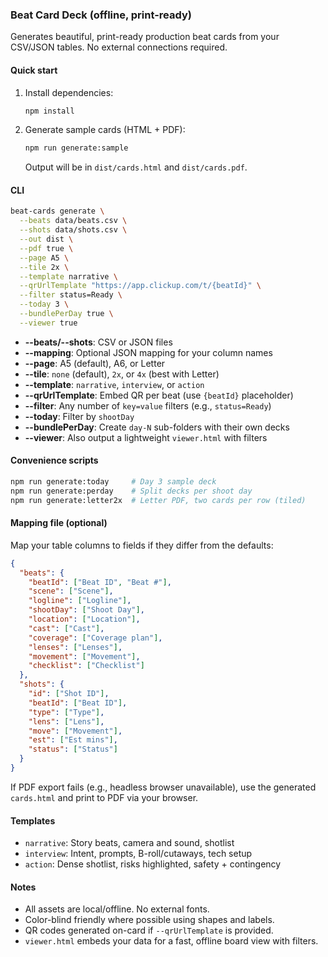 ### Beat Card Deck (offline, print-ready)

Generates beautiful, print-ready production beat cards from your CSV/JSON tables. No external connections required.

#### Quick start
1. Install dependencies:
   ```bash
   npm install
   ```
2. Generate sample cards (HTML + PDF):
   ```bash
   npm run generate:sample
   ```
   Output will be in `dist/cards.html` and `dist/cards.pdf`.

#### CLI
```bash
beat-cards generate \
  --beats data/beats.csv \
  --shots data/shots.csv \
  --out dist \
  --pdf true \
  --page A5 \
  --tile 2x \
  --template narrative \
  --qrUrlTemplate "https://app.clickup.com/t/{beatId}" \
  --filter status=Ready \
  --today 3 \
  --bundlePerDay true \
  --viewer true
```

- **--beats/--shots**: CSV or JSON files
- **--mapping**: Optional JSON mapping for your column names
- **--page**: A5 (default), A6, or Letter
- **--tile**: `none` (default), `2x`, or `4x` (best with Letter)
- **--template**: `narrative`, `interview`, or `action`
- **--qrUrlTemplate**: Embed QR per beat (use `{beatId}` placeholder)
- **--filter**: Any number of `key=value` filters (e.g., `status=Ready`)
- **--today**: Filter by `shootDay`
- **--bundlePerDay**: Create `day-N` sub-folders with their own decks
- **--viewer**: Also output a lightweight `viewer.html` with filters

#### Convenience scripts
```bash
npm run generate:today     # Day 3 sample deck
npm run generate:perday    # Split decks per shoot day
npm run generate:letter2x  # Letter PDF, two cards per row (tiled)
```

#### Mapping file (optional)
Map your table columns to fields if they differ from the defaults:
```json
{
  "beats": {
    "beatId": ["Beat ID", "Beat #"],
    "scene": ["Scene"],
    "logline": ["Logline"],
    "shootDay": ["Shoot Day"],
    "location": ["Location"],
    "cast": ["Cast"],
    "coverage": ["Coverage plan"],
    "lenses": ["Lenses"],
    "movement": ["Movement"],
    "checklist": ["Checklist"]
  },
  "shots": {
    "id": ["Shot ID"],
    "beatId": ["Beat ID"],
    "type": ["Type"],
    "lens": ["Lens"],
    "move": ["Movement"],
    "est": ["Est mins"],
    "status": ["Status"]
  }
}
```

If PDF export fails (e.g., headless browser unavailable), use the generated `cards.html` and print to PDF via your browser.

#### Templates
- `narrative`: Story beats, camera and sound, shotlist
- `interview`: Intent, prompts, B-roll/cutaways, tech setup
- `action`: Dense shotlist, risks highlighted, safety + contingency

#### Notes
- All assets are local/offline. No external fonts.
- Color-blind friendly where possible using shapes and labels.
- QR codes generated on-card if `--qrUrlTemplate` is provided.
- `viewer.html` embeds your data for a fast, offline board view with filters.